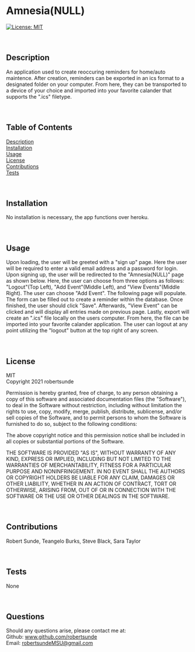 
# Amnesia(NULL) <br/>
[![License: MIT](https://img.shields.io/badge/License-MIT-yellow.svg)](https://opensource.org/licenses/MIT) <br/>
<br/>
<br/>
## Description <br/>
An application used to create reoccuring reminders for home/auto maintence. After creation, reminders can be exported in an ics format to a designated folder on your computer. From here, they can be transported to a device of your choice and imported into your favorite calander that supports the ".ics" filetype. <br/>
<br/>
<br/>
## Table of Contents <br/>
[Description](#description-) <br/>
[Installation](#installation-) <br/>
[Usage](#usage-) <br/>
[License](#license-) <br/>
[Contributions](#contributions-) <br/>
[Tests](#tests-) <br/>
<br/>
<br/>
## Installation <br/>
No installation is necessary, the app functions over heroku. <br/>
<br/>
<br/>
## Usage <br/>
Upon loading, the user will be greeted with a "sign up" page. Here the user will be required to enter a valid email address and a password for login. Upon signing up, the user will be redirected to the "Amnesia(NULL)" page as shown below. Here, the user can choose from three options as follows: "Logout"(Top Left), "Add Event"(Middle Left), and "View Events"(Middle Right). The user can choose "Add Event". The following page will populate. The form can be filled out to create a reminder within the database. Once finished, the user should click "Save". Afterwards, "View Event" can be clicked and will display all entries made on previous page. Lastly, export will create an ".ics" file locally on the users computer. From here, the file can be imported into your favorite calander application. The user can logout at any point utilizing the "logout" button at the top right of any screen.  <br/>
<br/>
<br/>
## License <br/>
MIT <br/>
Copyright 2021 robertsunde

  Permission is hereby granted, free of charge, to any person obtaining a copy of this software and associated documentation files (the "Software"), to deal in the Software without restriction, including without limitation the rights to use, copy, modify, merge, publish, distribute, sublicense, and/or sell copies of the Software, and to permit persons to whom the Software is furnished to do so, subject to the following conditions:
  
  The above copyright notice and this permission notice shall be included in all copies or substantial portions of the Software.
  
  THE SOFTWARE IS PROVIDED "AS IS", WITHOUT WARRANTY OF ANY KIND, EXPRESS OR IMPLIED, INCLUDING BUT NOT LIMITED TO THE WARRANTIES OF MERCHANTABILITY, FITNESS FOR A PARTICULAR PURPOSE AND NONINFRINGEMENT. IN NO EVENT SHALL THE AUTHORS OR COPYRIGHT HOLDERS BE LIABLE FOR ANY CLAIM, DAMAGES OR OTHER LIABILITY, WHETHER IN AN ACTION OF CONTRACT, TORT OR OTHERWISE, ARISING FROM, OUT OF OR IN CONNECTION WITH THE SOFTWARE OR THE USE OR OTHER DEALINGS IN THE SOFTWARE. <br/>
<br/>
<br/>
## Contributions <br/>
Robert Sunde, Teangelo Burks, Steve Black, Sara Taylor <br/>
<br/>
<br/>
## Tests <br/>
None <br/>
<br/>
<br/>
## Questions <br/>
Should any questions arise, please contact me at: <br/>
Github: www.github.com/robertsunde <br/>
Email: robertsundeMSU@gmail.com <br/>
